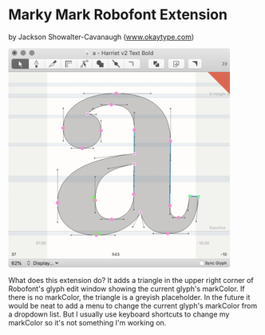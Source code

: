 # Marky Mark Robofont Extension

by Jackson Showalter-Cavanaugh (www.okaytype.com)

<img src="/source/resources/ScreenShot.png" width="444" alt="Marky Mark ScreenShot">

What does this extension do? It adds a triangle in the upper right corner of Robofont's glyph edit window showing the current glyph's markColor. If there is no markColor, the triangle is a greyish placeholder. In the future it would be neat to add a menu to change the current glyph's markColor from a dropdown list. But I usually use keyboard shortcuts to change my markColor so it's not something I'm working on.